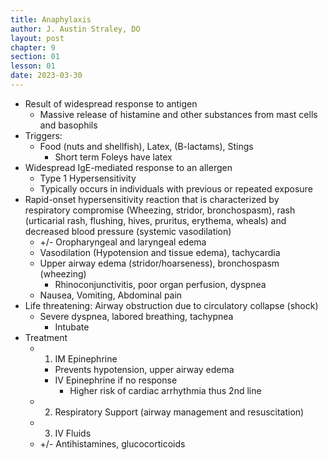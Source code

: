 ```yaml
---
title: Anaphylaxis
author: J. Austin Straley, DO
layout: post
chapter: 9
section: 01
lesson: 01
date: 2023-03-30
---
```


- Result of widespread response to antigen
  - Massive release of histamine and other substances from mast cells and basophils
- Triggers:
  - Food (nuts and shellfish), Latex, (B-lactams), Stings
    - Short term Foleys have latex
- Widespread IgE-mediated response to an allergen
  - Type 1 Hypersensitivity
  - Typically occurs in individuals with previous or repeated exposure
- Rapid-onset hypersensitivity reaction that is characterized by respiratory compromise (Wheezing, stridor, bronchospasm), rash (urticarial rash, flushing, hives, pruritus, erythema, wheals) and decreased blood pressure (systemic vasodilation)
  - +/- Oropharyngeal and laryngeal edema
  - Vasodilation (Hypotension and tissue edema), tachycardia
  - Upper airway edema (stridor/hoarseness), bronchospasm (wheezing)
    - Rhinoconjunctivitis, poor organ perfusion, dyspnea
  - Nausea, Vomiting, Abdominal pain
- Life threatening: Airway obstruction due to circulatory collapse (shock)
  - Severe dyspnea, labored breathing, tachypnea
    - Intubate
- Treatment
  - 1) IM Epinephrine
    - Prevents hypotension, upper airway edema
    - IV Epinephrine if no response
      - Higher risk of cardiac arrhythmia thus 2nd line
  - 2) Respiratory Support (airway management and resuscitation)
  - 3) IV Fluids
  - +/- Antihistamines, glucocorticoids